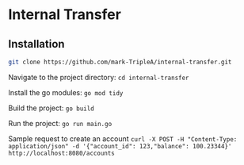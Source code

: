 # Internal Transfer

## Installation

```bash
git clone https://github.com/mark-TripleA/internal-transfer.git
```

Navigate to the project directory: `cd internal-transfer`

Install the go modules: `go mod tidy`

Build the project: `go build`

Run the project: `go run main.go`

Sample request to create an account
```curl -X POST -H "Content-Type: application/json" -d '{"account_id": 123,"balance": 100.23344}' http://localhost:8080/accounts```
